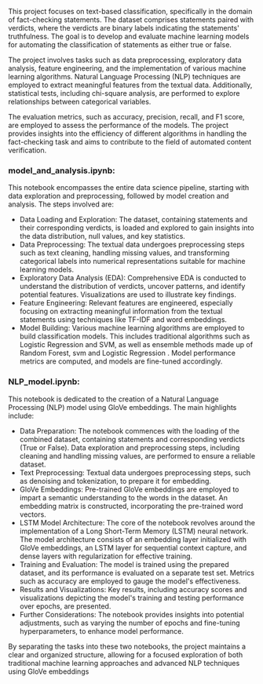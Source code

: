 This project focuses on text-based classification, specifically in the domain of fact-checking statements. The dataset comprises statements paired with verdicts, where the verdicts are binary labels indicating the statements' truthfulness. The goal is to develop and evaluate machine learning models for automating the classification of statements as either true or false.

The project involves tasks such as data preprocessing, exploratory data analysis, feature engineering, and the implementation of various machine learning algorithms. Natural Language Processing (NLP) techniques are employed to extract meaningful features from the textual data. Additionally, statistical tests, including chi-square analysis, are performed to explore relationships between categorical variables.

The evaluation metrics, such as accuracy, precision, recall, and F1 score, are employed to assess the performance of the models. The project provides insights into the efficiency of different algorithms in handling the fact-checking task and aims to contribute to the field of automated content verification.

### model_and_analysis.ipynb:
This notebook encompasses the entire data science pipeline, starting with data exploration and preprocessing, followed by model creation and analysis. The steps involved are:
* Data Loading and Exploration: The dataset, containing statements and their corresponding verdicts, is loaded and explored to gain insights into the data distribution, null values, and key statistics.
* Data Preprocessing: The textual data undergoes preprocessing steps such as text cleaning, handling missing values, and transforming categorical labels into numerical representations suitable for machine learning models.
* Exploratory Data Analysis (EDA): Comprehensive EDA is conducted to understand the distribution of verdicts, uncover patterns, and identify potential features. Visualizations are used to illustrate key findings.
* Feature Engineering: Relevant features are engineered, especially focusing on extracting meaningful information from the textual statements using techniques like TF-IDF and word embeddings.
* Model Building: Various machine learning algorithms are employed to build classification models. This includes traditional algorithms such as Logistic Regression and SVM, as well as ensemble methods made up of Random Forest, svm and Logistic Regression . Model performance metrics are computed, and models are fine-tuned accordingly.

### NLP_model.ipynb:
This notebook is dedicated to the creation of a Natural Language Processing (NLP) model using GloVe embeddings. The main highlights include:
* Data Preparation:
The notebook commences with the loading of the combined dataset, containing statements and corresponding verdicts (True or False).
Data exploration and preprocessing steps, including cleaning and handling missing values, are performed to ensure a reliable dataset.
* Text Preprocessing:
Textual data undergoes preprocessing steps, such as denoising and tokenization, to prepare it for embedding.
* GloVe Embeddings:
Pre-trained GloVe embeddings are employed to impart a semantic understanding to the words in the dataset.
An embedding matrix is constructed, incorporating the pre-trained word vectors.
* LSTM Model Architecture:
The core of the notebook revolves around the implementation of a Long Short-Term Memory (LSTM) neural network.
The model architecture consists of an embedding layer initialized with GloVe embeddings, an LSTM layer for sequential context capture, and dense layers with regularization for effective training.
* Training and Evaluation:
The model is trained using the prepared dataset, and its performance is evaluated on a separate test set.
Metrics such as accuracy are employed to gauge the model's effectiveness.
* Results and Visualizations:
Key results, including accuracy scores and visualizations depicting the model's training and testing performance over epochs, are presented.
* Further Considerations:
The notebook provides insights into potential adjustments, such as varying the number of epochs and fine-tuning hyperparameters, to enhance model performance.

 By separating the tasks into these two notebooks, the project maintains a clear and organized structure, allowing for a focused exploration of both traditional machine learning approaches and advanced NLP techniques using GloVe embeddings
